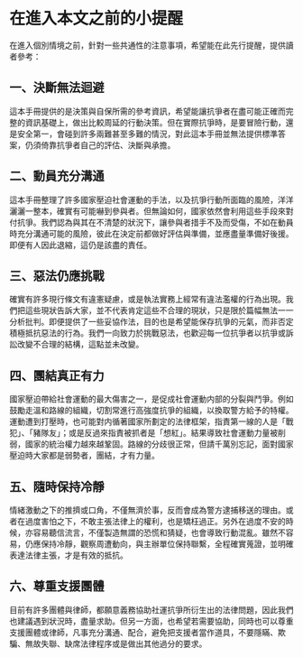 # 在進入本文之前的小提醒

在進入個別情境之前，針對一些共通性的注意事項，希望能在此先行提醒，提供讀者參考：

## 一、決斷無法迴避

這本手冊提供的是決策與自保所需的參考資訊，希望能讓抗爭者在盡可能正確而完整的資訊基礎上，做出比較周延的行動決策。但在實際抗爭時，是要冒險行動，還是安全第一，會碰到許多兩難甚至多難的情況，對此這本手冊並無法提供標準答案，仍須倚靠抗爭者自己的評估、決斷與承擔。

## 二、動員充分溝通

這本手冊整理了許多國家壓迫社會運動的手法，以及抗爭行動所面臨的風險，洋洋灑灑一整本，確實有可能嚇到參與者。但無論如何，國家依然會利用這些手段來對付抗爭。我們認為與其在不清楚的狀況下，讓參與者措手不及而受傷，不如在動員時充分溝通可能的風險，彼此在決定前都做好評估與準備，並應盡量準備好後援。即便有人因此退縮，這仍是該盡的責任。

## 三、惡法仍應挑戰

確實有許多現行條文有違憲疑慮，或是執法實務上經常有違法濫權的行為出現。我們把這些現狀告訴大家，並不代表肯定這些不合理的現狀，只是限於篇幅無法一一分析批判。即便提供了一些妥協作法，目的也是希望能保存抗爭的元氣，而非否定積極抵抗惡法的行為。我們一向致力於挑戰惡法，也歡迎每一位抗爭者以抗爭或訴訟改變不合理的結構，這點並未改變。

## 四、團結真正有力

國家壓迫帶給社會運動的最大傷害之一，是促成社會運動内部的分裂與鬥爭。例如鼓勵走溫和路線的組織，切割常進行高強度抗爭的組織，以換取警方給予的特權。運動遭到打壓時，也可能對内循著國家所劃定的法律框架，指責第一線的人是「戰犯」、「豬隊友」；或是反過來指責被抓者是「想紅」。結果導致社會運動力量被削弱，國家的統治權力越來越鞏固。路線的分歧很正常，但請千萬別忘記，面對國家壓迫時大家都是弱勢者，團結，才有力量。

## 五、隨時保持冷靜

情緒激動之下的推擠或口角，不僅無濟於事，反而會成為警方逮捕移送的理由。或者在過度害怕之下，不敢主張法律上的權利，也是矯枉過正。另外在過度不安的時候，亦容易聽信流言，不僅製造無謂的恐慌和猜疑，也會導致行動混亂。雖然不容易，仍應保持冷靜，觀察周遭動向，與主辦單位保持聯繫，全程確實蒐證，並明確表達法律主張，才是有效的抵抗。

## 六、尊重支援團體

目前有許多團體與律師，都願意義務協助社運抗爭所衍生出的法律問題，因此我們也建議遇到狀況時，盡量求助。但另一方面，也希望若需要協助，同時也可以尊重支援團體或律師，凡事充分溝通、配合，避免把支援者當作道具，不要隱瞞、欺騙、無故失聯、缺席法律程序或是做出其他過分的要求。
